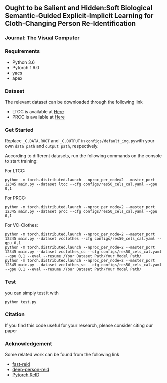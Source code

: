 ## Ought to be Salient and Hidden:Soft Biological Semantic-Guided Explicit-Implicit Learning for Cloth-Changing Person Re-Identification
### Journal: The Visual Computer

### Requirements
- Python 3.6
- Pytorch 1.6.0
- yacs
- apex

### Dataset

The relevant dataset can be downloaded through the following link
- LTCC is available at [Here](https://naiq.github.io/LTCC_Perosn_ReID.html)
- PRCC is available at [Here](https://drive.google.com/file/d/1yTYawRm4ap3M-j0PjLQJ--xmZHseFDLz/view)
### Get Started

Replace `_C.DATA.ROOT` and `_C.OUTPUT` in `configs/default_img.py`with your own `data path` and `output path`, respectively.

According to different datasets, run the following commands on the console to start training:

For LTCC:
```
python -m torch.distributed.launch --nproc_per_node=2 --master_port 12345 main.py --dataset ltcc --cfg configs/res50_cels_cal.yaml --gpu 0,1 
```
For PRCC:
```
python -m torch.distributed.launch --nproc_per_node=2 --master_port 12345 main.py --dataset prcc --cfg configs/res50_cels_cal.yaml --gpu 0,1 
```
For VC-Clothes:
```
python -m torch.distributed.launch --nproc_per_node=2 --master_port 12345 main.py --dataset vcclothes --cfg configs/res50_cels_cal.yaml --gpu 0,1 
python -m torch.distributed.launch --nproc_per_node=2 --master_port 12345 main.py --dataset vcclothes_cc --cfg configs/res50_cels_cal.yaml --gpu 0,1 --eval --resume /Your Dataset Path/Your Model Path/ 
python -m torch.distributed.launch --nproc_per_node=2 --master_port 12345 main.py --dataset vcclothes_sc --cfg configs/res50_cels_cal.yaml --gpu 0,1 --eval --resume /Your Dataset Path/Your Model Path/ 
```
### Test

you can simply test it with
```
python test.py
```

### Citation

If you find this code useful for your research, please consider citing our paper

### Acknowledgement

Some related work can be found from the following link
- [fast-reid](https://github.com/JDAI-CV/fast-reid)
- [deep-person-reid](https://github.com/KaiyangZhou/deep-person-reid)
- [Pytorch ReID](https://github.com/layumi/Person_reID_baseline_pytorch)








